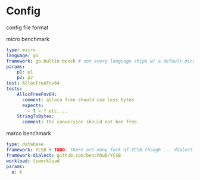 # Config

config file format

  
micro benchmark

````yaml
type: micro
language: go
framework: go-bultin-bench # not every language ships w/ a default microbenchmark framework
params:
    p1: p1
    p2: p2
test: AllocFreeFnv64
tests:
    AllocFreeFnv64:
      comment: alloca free should use less bytes
      expects:
        - ? < ? etc....
    StringToBytes:
      comment: the conversion should not bee free
````

marco benchmark

````yaml
type: database
framework: YCSB # TODO: there are many fork of YCSB though ... dialect of YCSB
framework-dialect: github.com/benchhub/YCSB
workload: tsworkload
params:
  a: b 
````